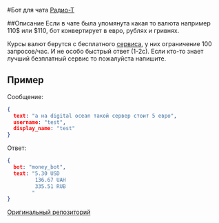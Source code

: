 #Бот для чата [Радио-Т](https://chat.radio-t.com) 

##Описание
Если в чате была упомянута какая то валюта например 110$ или $110, бот конвертирует в евро, рублях и гривнях.

Курсы валют берутся с бесплатного [сервиса](http://free.currencyconverterapi.com), у них ограничение 100 запросов/час. 
И не особо быстрый ответ (1-2с). Если кто-то знает лучший безплатный сервис то пожалуйста напишите.

## Пример
Сообщение:
```json
{
  text: "а на digital ocean такой сервер стоит 5 евро",
  username: "test",
  display_name: "test"
}
```

Ответ:
```json
{
  bot: "money_bot",
  text: "5.30 USD
         136.67 UAH
         335.51 RUB
        "
}
```

[Оригинальный репозиторий](https://github.com/exelban/money_bot)
